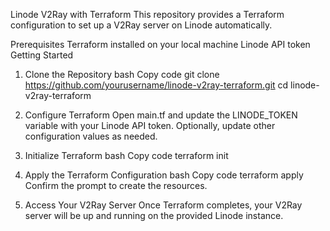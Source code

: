 Linode V2Ray with Terraform
This repository provides a Terraform configuration to set up a V2Ray server on Linode automatically.

Prerequisites
Terraform installed on your local machine
Linode API token
Getting Started
1. Clone the Repository
bash
Copy code
git clone https://github.com/yourusername/linode-v2ray-terraform.git
cd linode-v2ray-terraform
2. Configure Terraform
Open main.tf and update the LINODE_TOKEN variable with your Linode API token.
Optionally, update other configuration values as needed.
3. Initialize Terraform
bash
Copy code
terraform init
4. Apply the Terraform Configuration
bash
Copy code
terraform apply
Confirm the prompt to create the resources.

5. Access Your V2Ray Server
Once Terraform completes, your V2Ray server will be up and running on the provided Linode instance.

